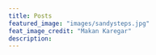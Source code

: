 ```yaml
---
title: Posts
featured_image: "images/sandysteps.jpg"
feat_image_credit: "Makan Karegar"
description:
---
```

